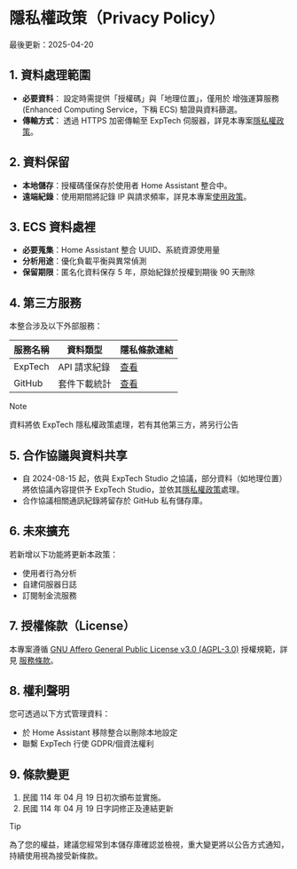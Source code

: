 # 隱私權政策（Privacy Policy）

最後更新：2025-04-20

## 1. 資料處理範圍
- **必要資料**：
  設定時需提供「授權碼」與「地理位置」，僅用於 增強運算服務 (Enhanced Computing Service，下稱 ECS) 驗證與資料篩選。
- **傳輸方式**：
  透過 HTTPS 加密傳輸至 ExpTech 伺服器，詳見本專案[隱私權政策](https://exptech.com.tw/privacy)。

## 2. 資料保留
- **本地儲存**：授權碼僅保存於使用者 Home Assistant 整合中。
- **遠端紀錄**：使用期間將記錄 IP 與請求頻率，詳見本專案[使用政策](TERMS_zhHant.md)。

## 3. ECS 資料處裡
- **必要蒐集**：Home Assistant 整合 UUID、系統資源使用量
- **分析用途**：優化負載平衡與異常偵測
- **保留期限**：匿名化資料保存 5 年，原始紀錄於授權到期後 90 天刪除

## 4. 第三方服務
本整合涉及以下外部服務：

| 服務名稱 | 資料類型 | 隱私條款連結 |
|---------|---------|-------------|
| ExpTech | API 請求紀錄 | [查看](https://exptech.com.tw/privacy) |
| GitHub  | 套件下載統計 | [查看](https://docs.github.com/privacy) |

> [!NOTE]
> 資料將依 ExpTech 隱私權政策處理，若有其他第三方，將另行公告

## 5. 合作協議與資料共享
- 自 2024-08-15 起，依與 ExpTech Studio 之協議，部分資料（如地理位置）將依協議內容提供予 ExpTech Studio，並依其[隱私權政策](https://exptech.com.tw/privacy)處理。
- 合作協議相關通訊紀錄將留存於 GitHub 私有儲存庫。

## 6. 未來擴充
若新增以下功能將更新本政策：
- 使用者行為分析
- 自建伺服器日誌
- 訂閱制金流服務

## 7. 授權條款（License）
本專案遵循 [GNU Affero General Public License v3.0 (AGPL-3.0)](https://www.gnu.org/licenses/agpl-3.0.html) 授權規範，詳見 [服務條款](TERMS_zhHant.md)。

## 8. 權利聲明
您可透過以下方式管理資料：
- 於 Home Assistant 移除整合以刪除本地設定
- 聯繫 ExpTech 行使 GDPR/個資法權利

## 9. 條款變更
1. 民國 114 年 04 月 19 日初次頒布並實施。
2. 民國 114 年 04 月 19 日字詞修正及連結更新

> [!TIP]
> 為了您的權益，建議您經常到本儲存庫確認並檢視，重大變更將以公告方式通知，持續使用視為接受新條款。
